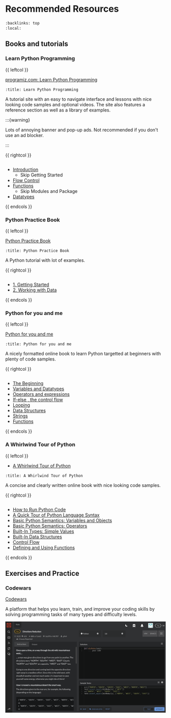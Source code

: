 Recommended Resources
=====================

<script type="module" src="/_static/x-frame-bypass.js"></script>

```{contents} Table of Contents
:backlinks: top
:local:
```

Books and tutorials
-------------------

### Learn Python Programming

{{ leftcol }}

[programiz.com: Learn Python Programming](http://www.programiz.com/python-programming)

```{screenshot} http://www.programiz.com/python-programming
:title: Learn Python Programming
```

A tutorial site with an easy to navigate interface and lessons with nice
looking code samples and optional videos. The site also features a reference
section as well as a library of examples.

:::{warning}

Lots of annoying banner and pop-up ads. Not recommended if you don't use an ad blocker.

:::

{{ rightcol }}

```{rubric} Section recommendations
```

* [Introduction](http://www.programiz.com/python-programming/keywords-identifier)
  - Skip Getting Started
* [Flow Control](http://www.programiz.com/python-programming/if-elif-else)
* [Functions](http://www.programiz.com/python-programming/function)
  - Skip Modules and Package
* [Datatypes](http://www.programiz.com/python-programming/numbers)

{{ endcols }}

### Python Practice Book

{{ leftcol }}

[Python Practice Book](http://anandology.com/python-practice-book/)

```{screenshot} http://anandology.com/python-practice-book/index.html
:title: Python Practice Book
```

A Python tutorial with lot of examples.

{{ rightcol }}

```{rubric} Section recommendations
```

* [1. Getting Started](http://anandology.com/python-practice-book/getting-started.html)
* [2. Working with Data](http://anandology.com/python-practice-book/working-with-data.html)

{{ endcols }}

### Python for you and me

{{ leftcol }}

[Python for you and me](http://pymbook.readthedocs.io/en/latest/index.html)

```{screenshot} http://pymbook.readthedocs.io/en/latest/index.html
:title: Python for you and me
```

A nicely formatted online book to learn Python targetted at beginners with plenty of code samples.

{{ rightcol }}

```{rubric} Section recommendations
```

* [The Beginning](http://pymbook.readthedocs.io/en/latest/thebeginning.html#using-the-python-interpreter)
* [Variables and Datatypes](http://pymbook.readthedocs.io/en/latest/variablesanddatatypes.html)
* [Operators and expressions](http://pymbook.readthedocs.io/en/latest/operatorsexpressions.html)
* [If-else , the control flow](http://pymbook.readthedocs.io/en/latest/ifelse.html)
* [Looping](http://pymbook.readthedocs.io/en/latest/looping.html)
* [Data Structures](http://pymbook.readthedocs.io/en/latest/datastructure.html)
* [Strings](http://pymbook.readthedocs.io/en/latest/strings.html)
* [Functions](http://pymbook.readthedocs.io/en/latest/functions.html)

{{ endcols }}

### A Whirlwind Tour of Python

{{ leftcol }}

* [A Whirlwind Tour of Python](http://jakevdp.github.io/WhirlwindTourOfPython/)

```{screenshot} http://jakevdp.github.io/WhirlwindTourOfPython/
:title: A Whirlwind Tour of Python
```

A concise and clearly written online book with nice looking code samples.

{{ rightcol }}

```{rubric} Section recommendations
```

* [How to Run Python Code](http://jakevdp.github.io/WhirlwindTourOfPython/01-how-to-run-python-code.html)
* [A Quick Tour of Python Language Syntax](http://jakevdp.github.io/WhirlwindTourOfPython/02-basic-python-syntax.html)
* [Basic Python Semantics: Variables and Objects](http://jakevdp.github.io/WhirlwindTourOfPython/03-semantics-variables.html)
* [Basic Python Semantics: Operators](http://jakevdp.github.io/WhirlwindTourOfPython/04-semantics-operators.html)
* [Built-In Types: Simple Values](http://jakevdp.github.io/WhirlwindTourOfPython/05-built-in-scalar-types.html)
* [Built-In Data Structures](http://jakevdp.github.io/WhirlwindTourOfPython/06-built-in-data-structures.html)
* [Control Flow](http://jakevdp.github.io/WhirlwindTourOfPython/07-control-flow-statements.html)
* [Defining and Using Functions](http://jakevdp.github.io/WhirlwindTourOfPython/08-defining-functions.html)

{{ endcols }}

Exercises and Practice
----------------------

### Codewars

[Codewars](http://codewars.com/)

A platform that helps you learn, train, and improve your coding skills by
solving programming tasks of many types and difficulty levels.

![](codewars.png)

